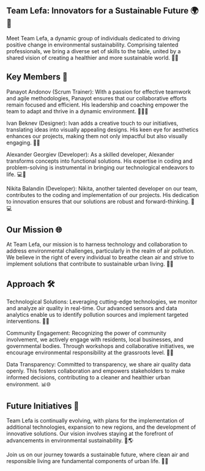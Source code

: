 ## Team Lefa: Innovators for a Sustainable Future 🌍🚀
Meet Team Lefa, a dynamic group of individuals dedicated to driving positive change in environmental sustainability. Comprising talented professionals, we bring a diverse set of skills to the table, united by a shared vision of creating a healthier and more sustainable world. 🌿💡

## Key Members 🌟
Panayot Andonov (Scrum Trainer): With a passion for effective teamwork and agile methodologies, Panayot ensures that our collaborative efforts remain focused and efficient. His leadership and coaching empower the team to adapt and thrive in a dynamic environment. 🚀👨‍💼

Ivan Beknev (Designer): Ivan adds a creative touch to our initiatives, translating ideas into visually appealing designs. His keen eye for aesthetics enhances our projects, making them not only impactful but also visually engaging. 🎨✨

Alexander Georgiev (Developer): As a skilled developer, Alexander transforms concepts into functional solutions. His expertise in coding and problem-solving is instrumental in bringing our technological endeavors to life. 💻🔧

Nikita Balandin (Developer): Nikita, another talented developer on our team, contributes to the coding and implementation of our projects. His dedication to innovation ensures that our solutions are robust and forward-thinking. 🚀💻

## Our Mission 🌐
At Team Lefa, our mission is to harness technology and collaboration to address environmental challenges, particularly in the realm of air pollution. We believe in the right of every individual to breathe clean air and strive to implement solutions that contribute to sustainable urban living. 🍃💨

## Approach 🛠️
Technological Solutions: Leveraging cutting-edge technologies, we monitor and analyze air quality in real-time. Our advanced sensors and data analytics enable us to identify pollution sources and implement targeted interventions. 📡🤖

Community Engagement: Recognizing the power of community involvement, we actively engage with residents, local businesses, and governmental bodies. Through workshops and collaborative initiatives, we encourage environmental responsibility at the grassroots level. 👥🌱

Data Transparency: Committed to transparency, we share air quality data openly. This fosters collaboration and empowers stakeholders to make informed decisions, contributing to a cleaner and healthier urban environment. 📊🌐

## Future Initiatives 🔮
Team Lefa is continually evolving, with plans for the implementation of additional technologies, expansion to new regions, and the development of innovative solutions. Our vision involves staying at the forefront of advancements in environmental sustainability. 🚀🌎

Join us on our journey towards a sustainable future, where clean air and responsible living are fundamental components of urban life. 🌿💚
